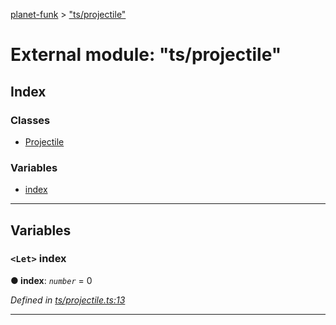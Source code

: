 [planet-funk](../README.md) > ["ts/projectile"](../modules/_ts_projectile_.md)

# External module: "ts/projectile"

## Index

### Classes

* [Projectile](../classes/_ts_projectile_.projectile.md)

### Variables

* [index](_ts_projectile_.md#index)

---

## Variables

<a id="index"></a>

### `<Let>` index

**● index**: *`number`* = 0

*Defined in [ts/projectile.ts:13](https://github.com/WilliamRADFunk/planet-funk/blob/1af4f41/src/ts/projectile.ts#L13)*

___

